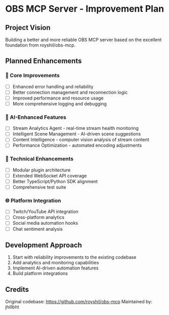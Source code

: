 # OBS MCP Server - Improvement Plan

## Project Vision
Building a better and more reliable OBS MCP server based on the excellent foundation from royshil/obs-mcp.

## Planned Enhancements

### 🎯 Core Improvements
- [ ] Enhanced error handling and reliability
- [ ] Better connection management and reconnection logic
- [ ] Improved performance and resource usage
- [ ] More comprehensive logging and debugging

### 🤖 AI-Enhanced Features
- [ ] Stream Analytics Agent - real-time stream health monitoring
- [ ] Intelligent Scene Management - AI-driven scene suggestions
- [ ] Content Intelligence - computer vision analysis of stream content
- [ ] Performance Optimization - automated encoding adjustments

### 🔧 Technical Enhancements
- [ ] Modular plugin architecture
- [ ] Extended WebSocket API coverage
- [ ] Better TypeScript/Python SDK alignment
- [ ] Comprehensive test suite

### 🌐 Platform Integration
- [ ] Twitch/YouTube API integration
- [ ] Cross-platform analytics
- [ ] Social media automation hooks
- [ ] Chat sentiment analysis

## Development Approach
1. Start with reliability improvements to the existing codebase
2. Add analytics and monitoring capabilities
3. Implement AI-driven automation features
4. Build platform integrations

## Credits
Original codebase: https://github.com/royshil/obs-mcp
Maintained by: jhillbht
